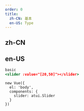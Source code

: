 ```yaml
---
order: 0
title:
  zh-CN: 基本
  en-US: Type
---
```


## zh-CN



## en-US


````jsx
basic
<slider :value="[20,50]"></slider>
````

````vue-script
new Vue({
  el: 'body',
  components: {
    slider: atui.Slider
  }
})
````
